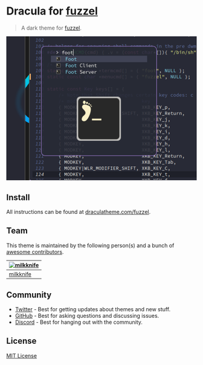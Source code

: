 # Dracula for [fuzzel](https://codeberg.org/dnkl/fuzzel)

> A dark theme for [fuzzel](https://codeberg.org/dnkl/fuzzel).

![Screenshot](./screenshot.png)

## Install

All instructions can be found at [draculatheme.com/fuzzel](https://draculatheme.com/fuzzel).

## Team

This theme is maintained by the following person(s) and a bunch of [awesome contributors](https://github.com/dracula/foobar/graphs/contributors).

| [![milkknife](https://github.com/milkknife.png?size=100)](https://github.com/milkknife) |
| ---------------------------------------------------------------------------------------- |
| [milkknife](https://github.com/milkknife)                                               |

## Community

- [Twitter](https://twitter.com/draculatheme) - Best for getting updates about themes and new stuff.
- [GitHub](https://github.com/dracula/dracula-theme/discussions) - Best for asking questions and discussing issues.
- [Discord](https://draculatheme.com/discord-invite) - Best for hanging out with the community.

## License

[MIT License](./LICENSE)

